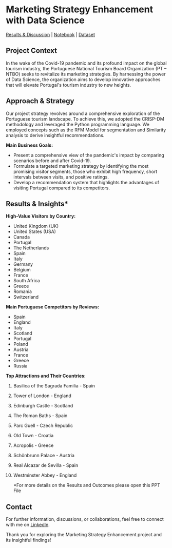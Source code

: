 # Marketing Strategy Enhancement with Data Science
[Results & Discussion](https://github.com/JoaoCA98/Marketing-Strategy-Enhancement-With-Data-Science/blob/main/Strategic_approach_after_pandemic_the%20Portuguese_tourism_market.pptx) | [Notebook](https://github.com/JoaoCA98/Marketing-Strategy-Enhancement-With-Data-Science/blob/main/Strategic_approach_after_pandemic_.ipynb) | [Dataset](https://github.com/JoaoCA98/Marketing-Strategy-Enhancement-With-Data-Science/blob/main/EuropeTop100Attractions_ENG_20190101_20210821.xlsx)
## Project Context

In the wake of the Covid-19 pandemic and its profound impact on the global tourism industry, the Portuguese National Tourism Board Organization (PT – NTBO) seeks to revitalize its marketing strategies. By harnessing the power of Data Science, the organization aims to develop innovative approaches that will elevate Portugal's tourism industry to new heights.

## Approach & Strategy

Our project strategy revolves around a comprehensive exploration of the Portuguese tourism landscape. To achieve this, we adopted the CRISP-DM methodology and leveraged the Python programming language. We employed concepts such as the RFM Model for segmentation and Similarity analysis to derive insightful recommendations.

**Main Business Goals:**
- Present a comprehensive view of the pandemic's impact by comparing scenarios before and after Covid-19.
- Formulate a targeted marketing strategy by identifying the most promising visitor segments, those who exhibit high frequency, short intervals between visits, and positive ratings.
- Develop a recommendation system that highlights the advantages of visiting Portugal compared to its competitors.

## Results & Insights*

**High-Value Visitors by Country:**
- United Kingdom (UK)
- United States (USA)
- Canada
- Portugal
- The Netherlands
- Spain
- Italy
- Germany
- Belgium
- France
- South Africa
- Greece
- Romania
- Switzerland

**Main Portuguese Competitors by Reviews:**
- Spain
- England
- Italy
- Scotland
- Portugal
- Poland
- Austria
- France
- Greece
- Russia

**Top Attractions and Their Countries:**
1. Basilica of the Sagrada Familia - Spain
2. Tower of London - England
3. Edinburgh Castle - Scotland
4. The Roman Baths - Spain
5. Parc Guell - Czech Republic
6. Old Town - Croatia
7. Acropolis - Greece
8. Schönbrunn Palace - Austria
9. Real Alcazar de Sevilla - Spain
10. Westminster Abbey - England

    *For more details on the Results and Outcomes please open this PPT File

## Contact

For further information, discussions, or collaborations, feel free to connect with me on [LinkedIn](www.linkedin.com/in/joaocabralascensao).

Thank you for exploring the Marketing Strategy Enhancement project and its insightful findings!
